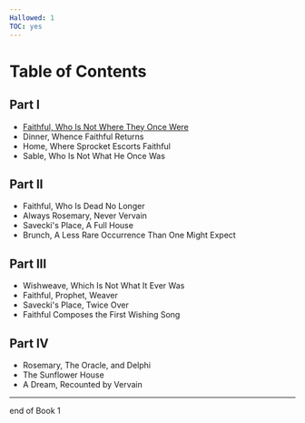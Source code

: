 ```yaml
---
Hallowed: 1
TOC: yes
---
```


# Table of Contents
## Part I
- [Faithful, Who Is Not Where They Once Were](/_hallowed1/ch1.md)
- Dinner, Whence Faithful Returns
-  Home, Where Sprocket Escorts Faithful
- Sable, Who Is Not What He Once Was

## Part II
- Faithful, Who Is Dead No Longer
- Always Rosemary, Never Vervain
- Savecki's Place, A Full House
- Brunch, A Less Rare Occurrence Than One Might Expect
## Part III
- Wishweave, Which Is Not What It Ever Was
- Faithful, Prophet, Weaver
- Savecki's Place, Twice Over
- Faithful Composes the First Wishing Song
## Part IV
- Rosemary, The Oracle, and Delphi
- The Sunflower House
- A Dream, Recounted by Vervain
---
end of Book 1
